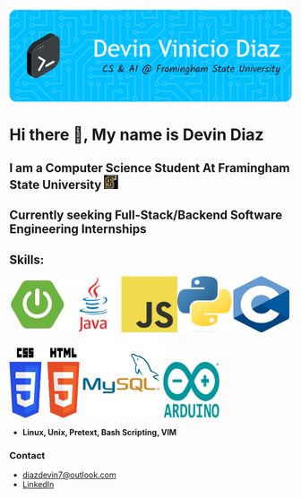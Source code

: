 ![Header](./gb-header.png)

# Hi there 👋, My name is Devin Diaz
## I am a Computer Science Student At Framingham State University  <img src="fsu-logo.jpg" width="25" height="25">
## Currently seeking **Full-Stack/Backend Software Engineering Internships**

## Skills:
<img src="spring-boot-img.png" width="100" height="100"><img src="java-logo.webp" width="100" height="100"><img src="javascript-img.png" width="100" height="100"><img src="py-image.png" width="100" height="100"><img src="c-img.png" width="100" height="100"><img src="html-css-img.png" width="125" height="125"><img src="sql.png" width="150" height="150"><img src="arduino.png" width="100" height="100">
- **Linux, Unix, Pretext, Bash Scripting, VIM**

### Contact
- [diazdevin7@outlook.com](mailto:diazdevin7@outlook.com)
- [LinkedIn](https://www.linkedin.com/in/diazdevin/)










